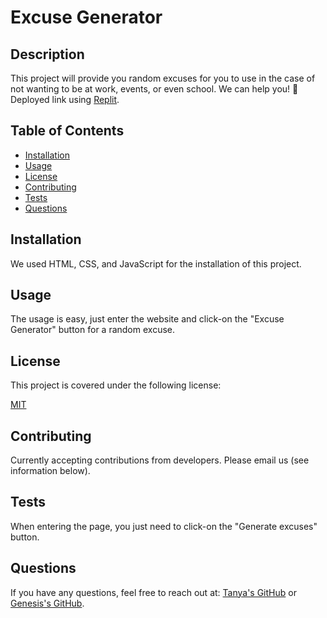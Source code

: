 # Excuse Generator
    
## Description
This project will provide you random excuses for you to use in the case of not wanting to be at work, events, or even school. We can help you! 🤪 Deployed link using [Replit](https://excuse-generator.tanyagonzalez2.repl.co/).
## Table of Contents

- [Installation](#installation)
- [Usage](#usage)
- [License](#license)
- [Contributing](#contributing)
- [Tests](#tests)
- [Questions](#questions)
<a name="installation"></a>
## Installation
We used HTML, CSS, and JavaScript for the installation of this project.
<a name="usage"></a>
## Usage
The usage is easy, just enter the website and click-on the "Excuse Generator" button for a random excuse.
<a name="license"></a>
    
## License
This project is covered under the following license:
    
[MIT](https://www.mit.edu/~amini/LICENSE.md)
    
<a name="contributing"></a>
## Contributing
Currently accepting contributions from developers. Please email us (see information below).
<a name="tests"></a>
## Tests
When entering the page, you just need to click-on the "Generate excuses" button. 
<a name="questions"></a>
## Questions
If you have any questions, feel free to reach out at: [Tanya's GitHub](https://github.com/tanyaleepr) or [Genesis's GitHub](https://github.com/gnesismrtz). 

